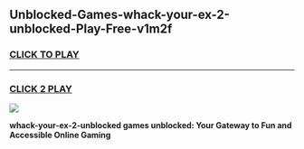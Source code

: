 
## Unblocked-Games-whack-your-ex-2-unblocked-Play-Free-v1m2f
<h3>
<a href="https://premium76.site?title=whack-your-ex-2-unblocked&ref=12A">CLICK TO PLAY</a></h3>
<hr>

<h3>
<a href="https://premium76.site?title=whack-your-ex-2-unblocked&ref=12A">CLICK 2 PLAY</a>
  
</h3>

<a href="https://premium76.site?title=whack-your-ex-2-unblocked&ref=12A"><img src="https://clearcache.store/games.png"></a>


**whack-your-ex-2-unblocked games unblocked: Your Gateway to Fun and Accessible Online Gaming**
